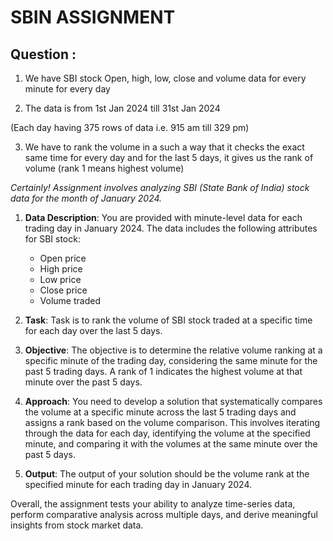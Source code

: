 # SBIN ASSIGNMENT

## Question :
1) We have SBI stock Open, high, low, close and volume data for every minute for every day

2) The data is from 1st Jan 2024 till 31st Jan 2024

(Each day having 375 rows of data i.e. 915 am till 329 pm)

3) We have to rank the volume in a such a way that it checks the exact same time for every day and for the last 5 days, it gives us the rank of volume (rank 1 means highest volume)

 *Certainly! Assignment involves analyzing SBI (State Bank of India) stock data for the month of January 2024.*

1. **Data Description**: You are provided with minute-level data for each trading day in January 2024. The data includes the following attributes for SBI stock:
   - Open price
   - High price
   - Low price
   - Close price
   - Volume traded

2. **Task**: Task is to rank the volume of SBI stock traded at a specific time for each day over the last 5 days.

3. **Objective**: The objective is to determine the relative volume ranking at a specific minute of the trading day, considering the same minute for the past 5 trading days. A rank of 1 indicates the highest volume at that minute over the past 5 days.

4. **Approach**: You need to develop a solution that systematically compares the volume at a specific minute across the last 5 trading days and assigns a rank based on the volume comparison. This involves iterating through the data for each day, identifying the volume at the specified minute, and comparing it with the volumes at the same minute over the past 5 days.

5. **Output**: The output of your solution should be the volume rank at the specified minute for each trading day in January 2024.

Overall, the assignment tests your ability to analyze time-series data, perform comparative analysis across multiple days, and derive meaningful insights from stock market data.
